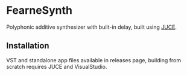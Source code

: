 # FearneSynth

Polyphonic additive synthesizer with built-in delay, built using [JUCE](https://juce.com/).

## Installation

VST and standalone app files available in releases page, building from scratch requires JUCE and VisualStudio.